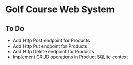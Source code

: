 # Golf Course Web System

## To Do

* Add Http Post endpoint for Products
* Add Http Put endpoint for Products
* Add Http Delete endpoint for Products
* Implement CRUD operations in Product SQLite context
